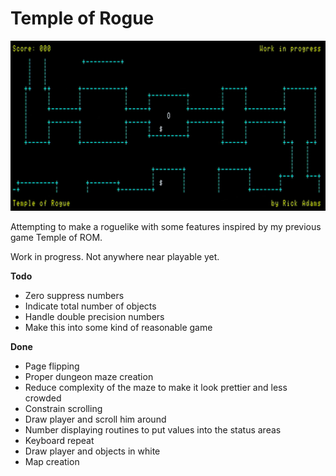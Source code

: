 Temple of Rogue
==========

![](images/screenshot.jpg)

Attempting to make a roguelike with some features inspired by my previous game Temple of ROM.

Work in progress.  Not anywhere near playable yet.

**Todo**

- Zero suppress numbers
- Indicate total number of objects
- Handle double precision numbers
- Make this into some kind of reasonable game

**Done**

- Page flipping
- Proper dungeon maze creation
- Reduce complexity of the maze to make it look prettier and less crowded
- Constrain scrolling
- Draw player and scroll him around
- Number displaying routines to put values into the status areas
- Keyboard repeat
- Draw player and objects in white
- Map creation
